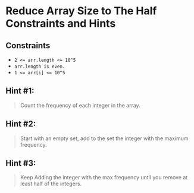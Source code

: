 #  Reduce Array Size to The Half Constraints and Hints

## Constraints
-   `2 <= arr.length <= 10^5`
-   `arr.length is even.`
-   `1 <= arr[i] <= 10^5`

## Hint #1:
> Count the frequency of each integer in the array.

## Hint #2: 
> Start with an empty set, add to the set the integer with the maximum frequency.

## Hint #3:
> Keep Adding the integer with the max frequency until you remove at least half of the integers.
